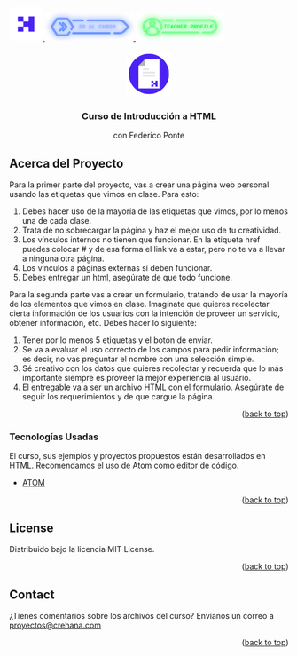 <div id="top" vertical-align="middle">
  <a href="https://www.crehana.com">
    <img src="images/logo.png" alt="Logo" width="60" height="60">
  </a>
  <a href="https://www.crehana.com/clases/v2/12147/detalle/">
    <img src="images/curso.png" alt="Logo" width="160" height="50">
  </a>
  <a href="https://www.linkedin.com/in/pontefederico/">
    <img src="images/teacher.png" alt="Logo" width="160" height="50">
  </a>
</div>

<!-- PROJECT LOGO -->
<br />
<div align="center">
  <a href="https://github.com/crehana-studentxp/html-introduccion">
    <img src="images/project.png" alt="Logo" width="80" height="80">
  </a>

  <h3 align="center">Curso de Introducción a HTML</h3>
  <p align="center">con Federico Ponte</h3> 
</div>

<!-- ABOUT THE PROJECT -->
## Acerca del Proyecto

Para la primer parte del proyecto, vas a crear una página web personal usando las  etiquetas que vimos en clase. Para esto:  
<ol>
  <li>Debes hacer uso de la mayoría de las etiquetas que vimos, por lo menos una de cada clase. 
  <li>Trata de no sobrecargar la página y haz el mejor uso de tu creatividad. 
  <li>Los vínculos internos no tienen que funcionar. En la etiqueta href puedes colocar # y de esa forma el link va a estar, pero no te va a llevar a ninguna otra página. 
  <li>Los vínculos a páginas externas sí deben funcionar.    
  <li>Debes entregar un html, asegúrate de que todo funcione. 
</ol>

Para la segunda parte vas a crear un formulario, tratando de usar la mayoría de los elementos que vimos en clase. Imagínate que quieres recolectar cierta información de  los usuarios con la intención de proveer un servicio, obtener información, etc. Debes hacer lo siguiente: 
<ol>
  <li>Tener por lo menos 5 etiquetas y el botón de enviar. 
  <li>Se va a evaluar el uso correcto de los campos para pedir información; es decir, no vas preguntar el nombre con una selección simple. 
  <li>Sé creativo con los datos que quieres recolectar y recuerda que lo más importante siempre es proveer la mejor experiencia al usuario. 
  <li>El entregable va a ser un archivo HTML con el formulario. Asegúrate de seguir los requerimientos y de que cargue la página. 
</ol>
<p align="right">(<a href="#top">back to top</a>)</p>

### Tecnologías Usadas

El curso, sus ejemplos y proyectos propuestos están desarrollados en HTML.
Recomendamos el uso de Atom como editor de código.

* [ATOM](https://atom.io/)

<p align="right">(<a href="#top">back to top</a>)</p>

<!-- LICENSE -->
## License

Distribuido bajo la licencia MIT License. 

<p align="right">(<a href="#top">back to top</a>)</p>

<!-- CONTACT -->
## Contact

¿Tienes comentarios sobre los archivos del curso? Envíanos un correo a proyectos@crehana.com

<p align="right">(<a href="#top">back to top</a>)</p>
